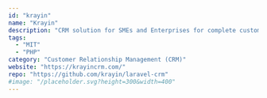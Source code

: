 ```yaml
---
id: "krayin"
name: "Krayin"
description: "CRM solution for SMEs and Enterprises for complete customer lifecycle management."
tags:
  - "MIT"
  - "PHP"
category: "Customer Relationship Management (CRM)"
website: "https://krayincrm.com/"
repo: "https://github.com/krayin/laravel-crm"
#image: "/placeholder.svg?height=300&width=400"
---
```



